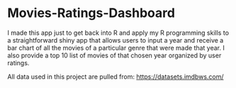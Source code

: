 # Movies-Ratings-Dashboard

I made this app just to get back into R and apply my R programming skills to a straightforward shiny app that allows users to input a year and receive a bar chart of all the movies of a particular genre that were made that year. I also provide a top 10 list of movies of that chosen year organized by user ratings.

All data used in this project are pulled from: https://datasets.imdbws.com/

